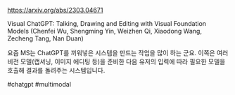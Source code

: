 https://arxiv.org/abs/2303.04671

Visual ChatGPT: Talking, Drawing and Editing with Visual Foundation Models (Chenfei Wu, Shengming Yin, Weizhen Qi, Xiaodong Wang, Zecheng Tang, Nan Duan)

요즘 MS는 ChatGPT를 끼워넣은 시스템을 만드는 작업을 많이 하는 군요. 이쪽은 여러 비전 모델(캡셔닝, 이미지 에디팅 등)을 준비한 다음 유저의 입력에 따라 필요한 모델을 호출해 결과를 돌려주는 시스템입니다.

#chatgpt #multimodal 
